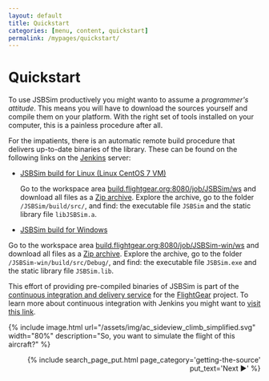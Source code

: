 ```yaml
---
layout: default
title: Quickstart
categories: [menu, content, quickstart]
permalink: /mypages/quickstart/
---
```


# Quickstart

To use JSBSim productively you might wanto to assume a *programmer's attitude*. This means you will have to download the sources yourself and compile them on your platform. With the right set of tools installed on your computer, this is a painless procedure after all.

For the impatients, there is an automatic remote build procedure that delivers up-to-date binaries of the library. These can be found on the following links on the [Jenkins](https://jenkins.io/) server:

- [JSBSim build for Linux (Linux CentOS 7 VM)](http://build.flightgear.org:8080/job/JSBsim)

  Go to the workspace area [build.flightgear.org:8080/job/JSBSim/ws](http://build.flightgear.org:8080/job/JSBSim/ws/) and download all files as a [Zip archive](http://build.flightgear.org:8080/job/JSBSim/ws/*zip*/JSBsim.zip). Explore the archive, go to the folder `/JSBSim/build/src/`, and find: the executable file `JSBSim` and the static library file `libJSBSim.a`.

- [JSBSim build for Windows](http://build.flightgear.org:8080/job/JSBsim-win)

Go to the workspace area [build.flightgear.org:8080/job/JSBSim-win/ws](http://build.flightgear.org:8080/job/JSBSim-win/ws/) and download all files as a [Zip archive](http://build.flightgear.org:8080/job/JSBSim-win/ws/*zip*/JSBSim-win.zip). Explore the archive, go to the folder `/JSBSim-win/build/src/Debug/`, and find: the executable file `JSBSim.exe` and the static library file `JSBSim.lib`.


This effort of providing pre-compiled binaries of JSBSim is part of the [continuous integration and delivery service](http://build.flightgear.org:8080/) for the [FlightGear](flightgear.org) project. To learn more about continuous integration with Jenkins you might want to [visit this link](https://wiki.jenkins.io/display/JENKINS/Meet+Jenkins).

{% include image.html
  url="/assets/img/ac_sideview_climb_simplified.svg"
  width="80%"
  description="So, you want to simulate the flight of this aircraft?"
  %}

<p align="right">
{% include search_page_put.html page_category='getting-the-source' put_text='Next ▶' %}</p>

